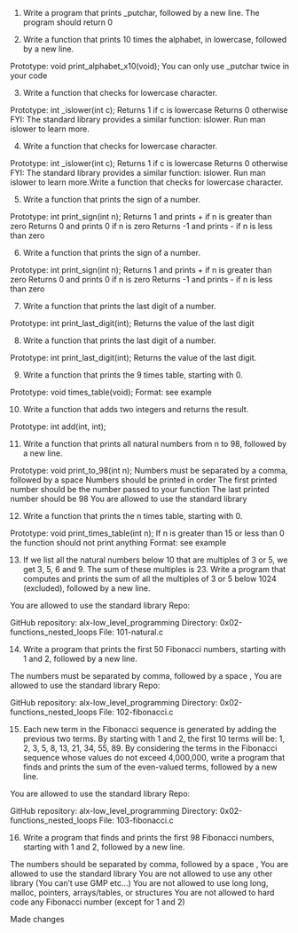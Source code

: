 1. Write a program that prints _putchar, followed by a new line.
The program should return 0

2. Write a function that prints 10 times the alphabet, in lowercase, followed by a new line.

Prototype: void print_alphabet_x10(void);
You can only use _putchar twice in your code

3. Write a function that checks for lowercase character.

Prototype: int _islower(int c);
Returns 1 if c is lowercase
Returns 0 otherwise
FYI: The standard library provides a similar function: islower. Run man islower to learn more.

4. Write a function that checks for lowercase character.

Prototype: int _islower(int c);
Returns 1 if c is lowercase
Returns 0 otherwise
FYI: The standard library provides a similar function: islower. Run man islower to learn more.Write a function that checks for lowercase character.

5. Write a function that prints the sign of a number.

Prototype: int print_sign(int n);
Returns 1 and prints + if n is greater than zero
Returns 0 and prints 0 if n is zero
Returns -1 and prints - if n is less than zero

6. Write a function that prints the sign of a number.

Prototype: int print_sign(int n);
Returns 1 and prints + if n is greater than zero
Returns 0 and prints 0 if n is zero
Returns -1 and prints - if n is less than zero

7. Write a function that prints the last digit of a number.

Prototype: int print_last_digit(int);
Returns the value of the last digit

8. Write a function that prints the last digit of a number.

Prototype: int print_last_digit(int);
Returns the value of the last digit.

9. Write a function that prints the 9 times table, starting with 0.

Prototype: void times_table(void);
Format: see example

10. Write a function that adds two integers and returns the result.

Prototype: int add(int, int);

11. Write a function that prints all natural numbers from n to 98, followed by a new line.

Prototype: void print_to_98(int n);
Numbers must be separated by a comma, followed by a space
Numbers should be printed in order
The first printed number should be the number passed to your function
The last printed number should be 98
You are allowed to use the standard library

12. Write a function that prints the n times table, starting with 0.

Prototype: void print_times_table(int n);
If n is greater than 15 or less than 0 the function should not print anything
Format: see example

13. If we list all the natural numbers below 10 that are multiples of 3 or 5, we get 3, 5, 6 and 9. The sum of these multiples is 23. Write a program that computes and prints the sum of all the multiples of 3 or 5 below 1024 (excluded), followed by a new line.

You are allowed to use the standard library
Repo:

GitHub repository: alx-low_level_programming
Directory: 0x02-functions_nested_loops
File: 101-natural.c

14. Write a program that prints the first 50 Fibonacci numbers, starting with 1 and 2, followed by a new line.

The numbers must be separated by comma, followed by a space , 
You are allowed to use the standard library
Repo:

GitHub repository: alx-low_level_programming
Directory: 0x02-functions_nested_loops
File: 102-fibonacci.c

15. Each new term in the Fibonacci sequence is generated by adding the previous two terms. By starting with 1 and 2, the first 10 terms will be: 1, 2, 3, 5, 8, 13, 21, 34, 55, 89. By considering the terms in the Fibonacci sequence whose values do not exceed 4,000,000, write a program that finds and prints the sum of the even-valued terms, followed by a new line.

You are allowed to use the standard library
Repo:

GitHub repository: alx-low_level_programming
Directory: 0x02-functions_nested_loops
File: 103-fibonacci.c


16. Write a program that finds and prints the first 98 Fibonacci numbers, starting with 1 and 2, followed by a new line.

The numbers should be separated by comma, followed by a space ,
You are allowed to use the standard library
You are not allowed to use any other library (You can’t use GMP etc…)
You are not allowed to use long long, malloc, pointers, arrays/tables, or structures
You are not allowed to hard code any Fibonacci number (except for 1 and 2)

Made changes
